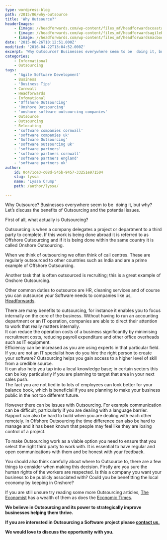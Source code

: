 ```yaml
---
type: wordpress-blog
path: /2015/06/why-outsource
title: 'Why Outsource?'
headerImages:
    - {image: //headforwards.com/wp-content/files_mf/headforwardscoastandseagulls.jpeg, text: 'Why Outsource?'}
    - {image: //headforwards.com/wp-content/files_mf/headforwardsagileboard25.jpg, text: ""}
    - {image: //headforwards.com/wp-content/files_mf/headforwardsmacbook61.jpg, text: ""}
date: '2015-06-26T10:12:51.000Z'
modified: '2016-04-22T13:04:52.000Z'
excerpt: 'Why Outsource? Businesses everywhere seem to be  doing it, but why? Let’s discuss the benefits of Outsourcing and the potential issues. First of all, what actually is Outsourcing? Outsourcing is when a company delegates a project or department to a third party to complete. If this work is being done abroad it is referred to as …'
categories:
    - Informational
    - Outsourcing
tags:
    - 'Agile Software Development'
    - Business
    - 'Business Tips'
    - Cornwall
    - Headforwards
    - Infomational
    - 'Offshore Outsourcing'
    - 'Onshore Outsourcing'
    - 'onshore software outsourcing companies'
    - Outsource
    - Outsourcing
    - Relocating
    - 'software companies cornwall'
    - 'software companies uk'
    - 'Software Outsourcing'
    - 'software outsourcing uk'
    - 'software partners'
    - 'software partners cornwall'
    - 'software partners england'
    - 'software partners uk'
author:
    id: 0c471ce3-c08d-545b-9457-33251e971504
    slug: lyssa
    name: 'Lyssa Crump'
    path: /author/lyssa/

---
```

Why Outsource? Businesses everywhere seem to be  doing it, but why? Let’s discuss the benefits of Outsourcing and the potential issues.

First of all, what actually is Outsourcing?

Outsourcing is when a company delegates a project or department to a third party to complete. If this work is being done abroad it is referred to as Offshore Outsourcing and if it is being done within the same country it is called Onshore Outsourcing.

When we think of outsourcing we often think of call centres. These are regularly outsourced to other countries such as India and are a prime example of Offshore Outsourcing.

Another task that is often outsourced is recruiting; this is a great example of Onshore Outsourcing.

Other common duties to outsource are HR, cleaning services and of course you can outsource your Software needs to companies like us, [Headforwards](http://www.headforwards.com/what-we-do/).

There are many benefits to outsourcing, for instance it enables you to focus internally on the core of the business. Without having to run an accounting department or an IT operation, companies are able to direct their attention to work that really matters internally.  
It can reduce the operation costs of a business significantly by minimising recruitment costs, reducing payroll expenditure and other office overheads such as IT equipment.  
Efficiency can be increased as you are using experts in that particular field. If you are not an IT specialist how do you hire the right person to create your software? Outsourcing helps you gain access to a higher level of skill from a credible source.  
It can also help you tap into a local knowledge base; in certain sectors this can be key particularly if you are planning to target that area in your next sales push.  
The fact you are not tied in to lots of employees can look better for your balance book, which is beneficial if you are planning to make your business public in the not too different future.

However there can be issues with Outsourcing. For example communication can be difficult, particularly if you are dealing with a language barrier. Rapport can also be hard to build when you are dealing with each other remotely. In Offshore Outsourcing the time difference can also be hard to manage and it has been known that people may feel like they are losing control of a project.

To make Outsourcing work as a viable option you need to ensure that you select the right third party to work with. It is essential to have regular and open communications with them and be honest with your feedback.

You should also think carefully about where to Outsource to, there are a few things to consider when making this decision. Firstly are you sure the human rights of the workers are respected. Is this a company you want your business to be publicly associated with? Could you be benefitting the local economy by keeping in Onshore?

If you are still unsure try reading some more Outsourcing articles, [The Economist](http://www.economist.com/topics/outsourcing) has a wealth of them as does the [Economic Times](http://articles.economictimes.indiatimes.com/keyword/outsourcing).

**We believe in Outsourcing and its power to strategically improve businesses helping them thrive.**

**If you are interested in Outsourcing a Software project please [contact us.](http://www.headforwards.com/contactus/)**

**We would love to discuss the opportunity with you.**
